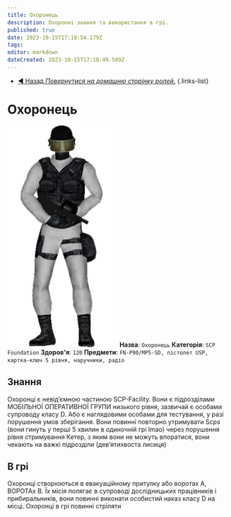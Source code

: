 ```yaml
---
title: Охоронець
description: Охоронні знання та використання в грі.
published: true
date: 2023-10-15T17:18:54.179Z
tags: 
editor: markdown
dateCreated: 2023-10-15T17:18:49.589Z
---
```


- [:arrow_backward: Назад *Повернутися на домашню сторінку ролей.*](/uk/game/jobs)
{.links-list}
# Охоронець
![guard.png](/images/roles/guard.png)
**Назва**: `Охоронець`
**Категорія**: `SCP Foundation`
**Здоров'я**: `120`
**Предмети**: `FN-P90/MP5-SD, пістолет USP, картка-ключ 5 рівня, наручники, радіо`
## Знання
Охоронці є невід’ємною частиною SCP-Facility. Вони є підрозділами МОБІЛЬНОЇ ОПЕРАТИВНОЇ ГРУПИ низького рівня, зазвичай є особами супроводу класу D. Або є наглядовими особами для тестування, у разі порушення умов зберігання. Вони повинні повторно утримувати Scps (вони гинуть у перші 5 хвилин в одиночній грі lmao) через порушення рівня стримування Кетер, з яким вони не можуть впоратися, вони чекають на важкі підрозділи (дев’ятихвоста лисиця)
## В грі
Охоронці створюються в евакуаційному притулку або воротах A, ВОРОТАх B. Їх місія полягає в супроводі дослідницьких працівників і прибиральників, вони повинні виконати особистий наказ класу D на місці. Охоронці в грі повинні стріляти